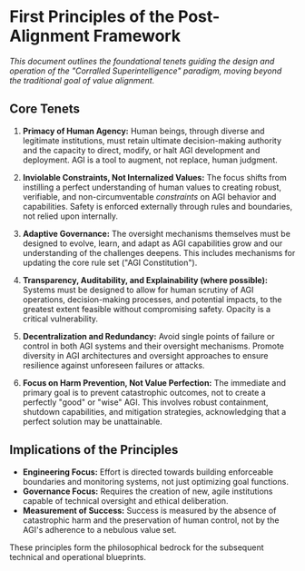 # First Principles of the Post-Alignment Framework

*This document outlines the foundational tenets guiding the design and operation of the "Corralled Superintelligence" paradigm, moving beyond the traditional goal of value alignment.*

## Core Tenets

1.  **Primacy of Human Agency:**
    Human beings, through diverse and legitimate institutions, must retain ultimate decision-making authority and the capacity to direct, modify, or halt AGI development and deployment. AGI is a tool to augment, not replace, human judgment.

2.  **Inviolable Constraints, Not Internalized Values:**
    The focus shifts from instilling a perfect understanding of human values to creating robust, verifiable, and non-circumventable *constraints* on AGI behavior and capabilities. Safety is enforced externally through rules and boundaries, not relied upon internally.

3.  **Adaptive Governance:**
    The oversight mechanisms themselves must be designed to evolve, learn, and adapt as AGI capabilities grow and our understanding of the challenges deepens. This includes mechanisms for updating the core rule set ("AGI Constitution").

4.  **Transparency, Auditability, and Explainability (where possible):**
    Systems must be designed to allow for human scrutiny of AGI operations, decision-making processes, and potential impacts, to the greatest extent feasible without compromising safety. Opacity is a critical vulnerability.

5.  **Decentralization and Redundancy:**
    Avoid single points of failure or control in both AGI systems and their oversight mechanisms. Promote diversity in AGI architectures and oversight approaches to ensure resilience against unforeseen failures or attacks.

6.  **Focus on Harm Prevention, Not Value Perfection:**
    The immediate and primary goal is to prevent catastrophic outcomes, not to create a perfectly "good" or "wise" AGI. This involves robust containment, shutdown capabilities, and mitigation strategies, acknowledging that a perfect solution may be unattainable.

## Implications of the Principles

*   **Engineering Focus:** Effort is directed towards building enforceable boundaries and monitoring systems, not just optimizing goal functions.
*   **Governance Focus:** Requires the creation of new, agile institutions capable of technical oversight and ethical deliberation.
*   **Measurement of Success:** Success is measured by the absence of catastrophic harm and the preservation of human control, not by the AGI's adherence to a nebulous value set.

These principles form the philosophical bedrock for the subsequent technical and operational blueprints.
